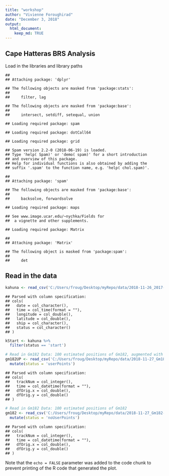 ```yaml
---
title: "workshop"
author: "Vivienne Foroughirad"
date: "December 3, 2018"
output: 
  html_document:
    keep_md: TRUE
---
```




## Cape Hatteras BRS Analysis

Load in the libraries and library paths


```
## 
## Attaching package: 'dplyr'
```

```
## The following objects are masked from 'package:stats':
## 
##     filter, lag
```

```
## The following objects are masked from 'package:base':
## 
##     intersect, setdiff, setequal, union
```

```
## Loading required package: spam
```

```
## Loading required package: dotCall64
```

```
## Loading required package: grid
```

```
## Spam version 2.2-0 (2018-06-19) is loaded.
## Type 'help( Spam)' or 'demo( spam)' for a short introduction 
## and overview of this package.
## Help for individual functions is also obtained by adding the
## suffix '.spam' to the function name, e.g. 'help( chol.spam)'.
```

```
## 
## Attaching package: 'spam'
```

```
## The following objects are masked from 'package:base':
## 
##     backsolve, forwardsolve
```

```
## Loading required package: maps
```

```
## See www.image.ucar.edu/~nychka/Fields for
##  a vignette and other supplements.
```

```
## Loading required package: Matrix
```

```
## 
## Attaching package: 'Matrix'
```

```
## The following object is masked from 'package:spam':
## 
##     det
```

## Read in the data


```r
kahuna <- read_csv('C:/Users/froug/Desktop/myRepo/data/2018-11-26_2017-Cape-Hatteras-BRS-kahuna-CEE.csv')
```

```
## Parsed with column specification:
## cols(
##   date = col_character(),
##   time = col_time(format = ""),
##   longitude = col_double(),
##   latitude = col_double(),
##   ship = col_character(),
##   status = col_character()
## )
```

```r
kStart <- kahuna %>% 
  filter(status == 'start')

# Read in Gm182 Data: 100 estimated positions of Gm182, augmented with focal follow data
gm182UP <- read_csv('C:/Users/froug/Desktop/myRepo/data/2018-11-27_Gm182-UserPoints-Start-CEE-Locations-Kahuna.csv') %>% 
  mutate(status = 'userPoints')
```

```
## Parsed with column specification:
## cols(
##   trackNum = col_integer(),
##   time = col_datetime(format = ""),
##   dfOrig.x = col_double(),
##   dfOrig.y = col_double()
## )
```

```r
# Read in Gm182 Data: 100 estimated positions of Gm182
gm182 <- read_csv('C:/Users/froug/Desktop/myRepo/data/2018-11-27_Gm182-Start-CEE-Locations-Kahuna.csv') %>% 
  mutate(status = 'noUserPoints')
```

```
## Parsed with column specification:
## cols(
##   trackNum = col_integer(),
##   time = col_datetime(format = ""),
##   dfOrig.x = col_double(),
##   dfOrig.y = col_double()
## )
```

Note that the `echo = FALSE` parameter was added to the code chunk to prevent printing of the R code that generated the plot.
